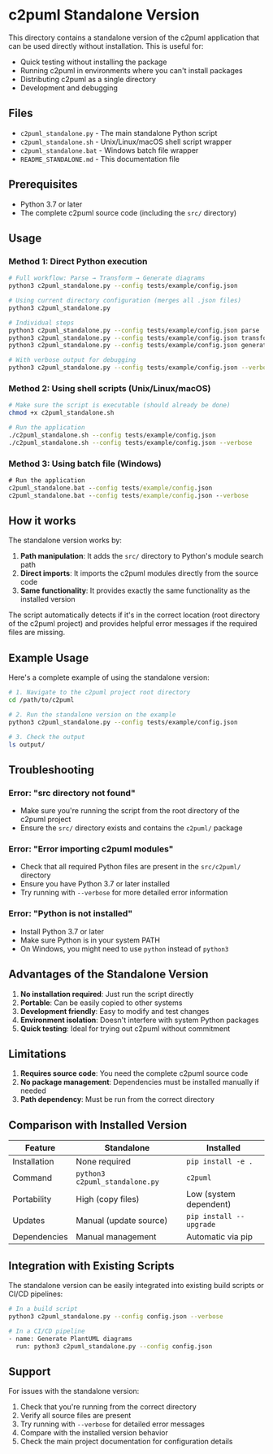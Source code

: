 # c2puml Standalone Version

This directory contains a standalone version of the c2puml application that can be used directly without installation. This is useful for:

- Quick testing without installing the package
- Running c2puml in environments where you can't install packages
- Distributing c2puml as a single directory
- Development and debugging

## Files

- `c2puml_standalone.py` - The main standalone Python script
- `c2puml_standalone.sh` - Unix/Linux/macOS shell script wrapper
- `c2puml_standalone.bat` - Windows batch file wrapper
- `README_STANDALONE.md` - This documentation file

## Prerequisites

- Python 3.7 or later
- The complete c2puml source code (including the `src/` directory)

## Usage

### Method 1: Direct Python execution

```bash
# Full workflow: Parse → Transform → Generate diagrams
python3 c2puml_standalone.py --config tests/example/config.json

# Using current directory configuration (merges all .json files)
python3 c2puml_standalone.py

# Individual steps
python3 c2puml_standalone.py --config tests/example/config.json parse      # Step 1: Parse only
python3 c2puml_standalone.py --config tests/example/config.json transform  # Step 2: Transform only
python3 c2puml_standalone.py --config tests/example/config.json generate   # Step 3: Generate only

# With verbose output for debugging
python3 c2puml_standalone.py --config tests/example/config.json --verbose
```

### Method 2: Using shell scripts (Unix/Linux/macOS)

```bash
# Make sure the script is executable (should already be done)
chmod +x c2puml_standalone.sh

# Run the application
./c2puml_standalone.sh --config tests/example/config.json
./c2puml_standalone.sh --config tests/example/config.json --verbose
```

### Method 3: Using batch file (Windows)

```cmd
# Run the application
c2puml_standalone.bat --config tests/example/config.json
c2puml_standalone.bat --config tests/example/config.json --verbose
```

## How it works

The standalone version works by:

1. **Path manipulation**: It adds the `src/` directory to Python's module search path
2. **Direct imports**: It imports the c2puml modules directly from the source code
3. **Same functionality**: It provides exactly the same functionality as the installed version

The script automatically detects if it's in the correct location (root directory of the c2puml project) and provides helpful error messages if the required files are missing.

## Example Usage

Here's a complete example of using the standalone version:

```bash
# 1. Navigate to the c2puml project root directory
cd /path/to/c2puml

# 2. Run the standalone version on the example
python3 c2puml_standalone.py --config tests/example/config.json

# 3. Check the output
ls output/
```

## Troubleshooting

### Error: "src directory not found"
- Make sure you're running the script from the root directory of the c2puml project
- Ensure the `src/` directory exists and contains the `c2puml/` package

### Error: "Error importing c2puml modules"
- Check that all required Python files are present in the `src/c2puml/` directory
- Ensure you have Python 3.7 or later installed
- Try running with `--verbose` for more detailed error information

### Error: "Python is not installed"
- Install Python 3.7 or later
- Make sure Python is in your system PATH
- On Windows, you might need to use `python` instead of `python3`

## Advantages of the Standalone Version

1. **No installation required**: Just run the script directly
2. **Portable**: Can be easily copied to other systems
3. **Development friendly**: Easy to modify and test changes
4. **Environment isolation**: Doesn't interfere with system Python packages
5. **Quick testing**: Ideal for trying out c2puml without commitment

## Limitations

1. **Requires source code**: You need the complete c2puml source code
2. **No package management**: Dependencies must be installed manually if needed
3. **Path dependency**: Must be run from the correct directory

## Comparison with Installed Version

| Feature | Standalone | Installed |
|---------|------------|-----------|
| Installation | None required | `pip install -e .` |
| Command | `python3 c2puml_standalone.py` | `c2puml` |
| Portability | High (copy files) | Low (system dependent) |
| Updates | Manual (update source) | `pip install --upgrade` |
| Dependencies | Manual management | Automatic via pip |

## Integration with Existing Scripts

The standalone version can be easily integrated into existing build scripts or CI/CD pipelines:

```bash
# In a build script
python3 c2puml_standalone.py --config config.json --verbose

# In a CI/CD pipeline
- name: Generate PlantUML diagrams
  run: python3 c2puml_standalone.py --config config.json
```

## Support

For issues with the standalone version:

1. Check that you're running from the correct directory
2. Verify all source files are present
3. Try running with `--verbose` for detailed error messages
4. Compare with the installed version behavior
5. Check the main project documentation for configuration details